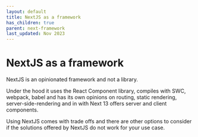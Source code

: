 ```yaml
---
layout: default
title: NextJS as a framework
has_children: true
parent: next-framework
last_updated: Nov 2023
---
```


# NextJS as a framework

NextJS is an opinionated framework and not a library.

Under the hood it uses the React Component library, compiles with SWC, webpack, babel and has its own opinions on routing, static rendering, server-side-rendering and in with Next 13 offers server and client components.

Using NextJS comes with trade offs and there are other options to consider if the solutions offered by NextJS do not work for your use case.